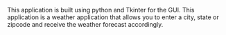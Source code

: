This application is built using python and Tkinter for the GUI. This application is a weather application that allows you to enter a city, state or zipcode
and receive the weather forecast accordingly.
